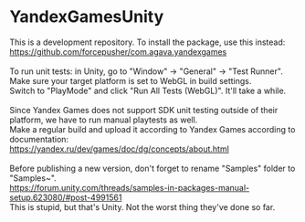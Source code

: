 # YandexGamesUnity

This is a development repository. To install the package, use this instead:<br>
https://github.com/forcepusher/com.agava.yandexgames<br>
<br>
To run unit tests: in Unity, go to "Window" -> "General" -> "Test Runner".<br>
Make sure your target platform is set to WebGL in build settings.<br>
Switch to "PlayMode" and click "Run All Tests (WebGL)". It'll take a while.<br>
<br>
Since Yandex Games does not support SDK unit testing outside of their platform, we have to run manual playtests as well.<br>
Make a regular build and upload it according to Yandex Games according to documentation:<br>
https://yandex.ru/dev/games/doc/dg/concepts/about.html<br>
<br>
Before publishing a new version, don't forget to rename "Samples" folder to "Samples~".<br>
https://forum.unity.com/threads/samples-in-packages-manual-setup.623080/#post-4991561<br>
This is stupid, but that's Unity. Not the worst thing they've done so far.<br>